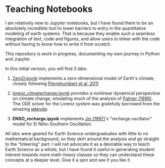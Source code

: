 # Teaching Notebooks

I am relatively new to Jupyter notebooks, but I have found them to be an absolutely incredible tool to lower barriers to entry in the quantitative modeling of earth systems. That is because they enable such a seamless integration of text, code and figures, and allow users to tinker with the code without having to know how to write it from scratch.

This repository is work in progress, documenting my own journey in Python and Jupyter.

In this initial version, you will find 3 labs:

1. [ZeroD.ipynb](teaching_notebooks/ZeroD.ipynb) implements a zero-dimensional model of Earth's climate, closely following [Pierrehumbert et al, 2011](http://www.annualreviews.org/doi/abs/10.1146/annurev-earth-040809-152447)

2. [lorenz_climatechange.ipynb](teaching_notebooks/lorenz_climatechange.ipynb) provides a nonlinear dynamical perspective on climate change, emulating much of the analysis of [Palmer (1999}](https://www.researchgate.net/publication/235703704_A_Nonlinear_Dynamical_Perspective_on_Climate_Prediction).  The ODE solver for the Lorenz system was gratefully borrowed from the amazing [jakevdp](https://jakevdp.github.io/blog/2013/02/16/animating-the-lorentz-system-in-3d/).

3. **ENSO_recharge.ipynb** implements [Jin (1997)](http://yly-mac.gps.caltech.edu/AGU/AGU_2008/Zz_Others/Li_agu08/Jin1997a.pdf)'s "recharge oscillator" model for El Niño-Southern Oscillation.

All labs were geared for Earth Science undergraduates with little to no mathematical background, so they skirt around the analysis and go straight to the "tinkering" part. I will not advocate it as a desirable way to teach Earth Science as a whole, but I have found it useful in generating student interest towards more math-heavy classes so they can understand these concepts at a deeper level. Give it a spin and see if you like it.
